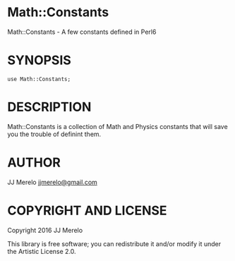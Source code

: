 Math::Constants
====

Math::Constants - A few constants defined in Perl6

SYNOPSIS
========

    use Math::Constants;

DESCRIPTION
===========

Math::Constants is a collection of Math and Physics constants that
will save you the trouble of definint them. 

AUTHOR
======

JJ Merelo <jjmerelo@gmail.com>

COPYRIGHT AND LICENSE
=====================

Copyright 2016 JJ Merelo

This library is free software; you can redistribute it and/or modify it under the Artistic License 2.0.
